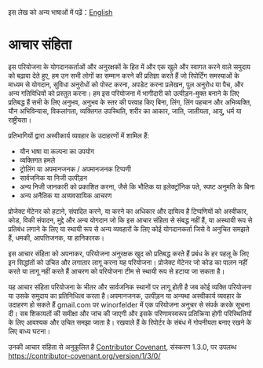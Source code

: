 इस लेख को अन्य भाषाओं में पढ़ें：[English](CODE_OF_CONDUCT.md)


# आचार संहिता

इस परियोजना के योगदानकर्ताओं और अनुरक्षकों के हित में और एक खुले और स्वागत करने वाले समुदाय को बढ़ावा देते हुए, हम उन सभी लोगों का सम्मान करने की प्रतिज्ञा करते हैं जो रिपोर्टिंग समस्याओं के माध्यम से योगदान, सुविधा अनुरोधों को पोस्ट करना, अपडेट करना प्रलेखन, पुल अनुरोध या पैच, और अन्य गतिविधियों को प्रस्तुत करना।
हम इस परियोजना में भागीदारी को उत्पीड़न-मुक्त बनाने के लिए प्रतिबद्ध हैं सभी के लिए अनुभव, अनुभव के स्तर की परवाह किए बिना, लिंग, लिंग पहचान और अभिव्यक्ति, यौन अभिविन्यास, विकलांगता, व्यक्तिगत उपस्थिति,
शरीर का आकार, जाति, जातीयता, आयु, धर्म या राष्ट्रीयता।

प्रतिभागियों द्वारा अस्वीकार्य व्यवहार के उदाहरणों में शामिल हैं:

* यौन भाषा या कल्पना का उपयोग
* व्यक्तिगत हमले
* ट्रोलिंग या अपमानजनक / अपमानजनक टिप्पणी
* सार्वजनिक या निजी उत्पीड़न
* अन्य निजी जानकारी को प्रकाशित करना, जैसे कि भौतिक या इलेक्ट्रॉनिक पते, स्पष्ट अनुमति के बिना
* अन्य अनैतिक या अव्यवसायिक आचरण


प्रोजेक्ट मेंटेनर को हटाने, संपादित करने, या करने का अधिकार और दायित्व है टिप्पणियों को अस्वीकार, कोड, विकी संपादन, मुद्दे और अन्य योगदान जो कि इस आचार संहिता से संबद्ध नहीं हैं, या अस्थायी रूप से प्रतिबंध लगाने के लिए या स्थायी रूप से अन्य व्यवहारों के लिए कोई योगदानकर्ता जिसे वे अनुचित समझते हैं, धमकी, आपत्तिजनक, या हानिकारक।

इस आचार संहिता को अपनाकर, परियोजना अनुरक्षक खुद को प्रतिबद्ध करते हैं प्रबंध के हर पहलू के लिए इन सिद्धांतों को उचित और लगातार लागू करना
यह परियोजना। प्रोजेक्ट मेंटेनर जो कोड का पालन नहीं करते या लागू नहीं करते हैं आचरण को परियोजना टीम से स्थायी रूप से हटाया जा सकता है।

यह आचार संहिता परियोजना के भीतर और सार्वजनिक स्थानों पर लागू होती है जब कोई व्यक्ति परियोजना या उसके समुदाय का प्रतिनिधित्व करता है।अपमानजनक, उत्पीड़न या अन्यथा अस्वीकार्य व्यवहार के उदाहरण हो सकते हैं
gmail.com पर winorfelder में एक परियोजना अनुचर से संपर्क करके सूचना दी। सब शिकायतों की समीक्षा और जांच की जाएगी और इसके परिणामस्वरूप प्रतिक्रिया होगी परिस्थितियों के लिए आवश्यक और उचित समझा जाता है। रखवाले हैं
के रिपोर्टर के संबंध में गोपनीयता बनाए रखने के लिए बाध्य घटना।


उनकी आचार संहिता से अनुकूलित है [Contributor Covenant][होमपेज], संस्करण 1.3.0, पर उपलब्ध
https://contributor-covenant.org/version/1/3/0/

[होमपेज]: https://contributor-covenant.org
